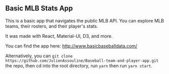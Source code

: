 
## Basic MLB Stats App

This is a basic app that navigates the public MLB API. You can explore MLB teams, their rosters, and their player's stats. 

It was made with React, Material-UI, D3, and more.

You can find the app here: http://www.basicbaseballdata.com/

Alternatively, you can `git clone https://github.com/JulienAssouline/Baseball-team-and-player-app.git` the repo, then cd into the root directory, run `yarn` then run `yarn start`. 
